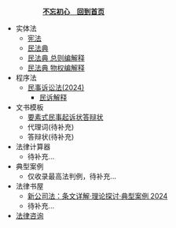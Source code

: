 &emsp; &emsp;&emsp;&emsp;&emsp; [**不忘初心&emsp;回到首页**](./README.md ) 


- 实体法
  - [宪法](./docs/001宪法.md)
  - [民法典](./docs/002民法典.md)
  <!-- - 民法典 解释 -->
    - [民法典 总则编解释](./docs/002民法典总则编解释.md)
    - [民法典 物权编解释](./docs/003民法典物权编解释.md)
- 程序法   
  - [民事诉讼法(2024)](./docs/100民事诉讼法.md)
      - [民诉解释](./docs/101民事诉讼法解释.md)
- 文书模板
  - [要素式民事起诉状答辩状](./docs/20250314文书模版.md)
  - 代理词(待补充)
  - 答辩状(待补充)
- 法律计算器
  - 待补充...
- 典型案例
  - 仅收录最高法判例，待补充...
- 法律书屋
  - [新公司法：条文详解·理论探讨·典型案例 2024](./docs/xieyi.md)
  - 待补充...
- [法律咨询](./docs/201%E8%81%94%E7%B3%BB%E6%88%91%E4%BB%AC.md)
